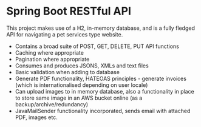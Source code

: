 # Spring Boot RESTful API

This project makes use of a H2, in-memory database, and is a fully fledged API for navigating a pet services type website.

- Contains a broad suite of POST, GET, DELETE, PUT API functions
- Caching where appropriate
- Pagination where appropriate
- Consumes and produces JSONS, XMLs and text files
- Basic validation when adding to database
- Generate PDF functionality, HATEOAS principles - generate invoices (which is internationalised depending on user locale) 
- Can upload images to in memory database, also a functionality in place to store same image in an AWS bucket online (as a backup/archive/redundancy)
- JavaMailSender functionality incorporated, sends email with attached PDF, images etc.

